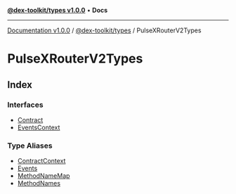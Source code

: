 [**@dex-toolkit/types v1.0.0**](../../README.md) • **Docs**

***

[Documentation v1.0.0](../../../../packages.md) / [@dex-toolkit/types](../../README.md) / PulseXRouterV2Types

# PulseXRouterV2Types

## Index

### Interfaces

- [Contract](interfaces/Contract.md)
- [EventsContext](interfaces/EventsContext.md)

### Type Aliases

- [ContractContext](type-aliases/ContractContext.md)
- [Events](type-aliases/Events.md)
- [MethodNameMap](type-aliases/MethodNameMap.md)
- [MethodNames](type-aliases/MethodNames.md)
